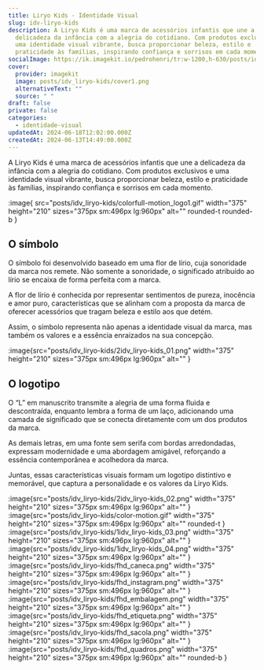 ```yaml
---
title: Liryo Kids - Identidade Visual
slug: idv-liryo-kids
description: A Liryo Kids é uma marca de acessórios infantis que une a
  delicadeza da infância com a alegria do cotidiano. Com produtos exclusivos e
  uma identidade visual vibrante, busca proporcionar beleza, estilo e
  praticidade às famílias, inspirando confiança e sorrisos em cada momento.
socialImage: https://ik.imagekit.io/pedrohenri/tr:w-1200,h-630/posts/idv_liryo-kids/social-image.png
cover:
  provider: imagekit
  image: posts/idv_liryo-kids/cover1.png
  alternativeText: ""
  source: " "
draft: false
private: false
categories:
  - identidade-visual
updatedAt: 2024-06-18T12:02:00.000Z
createdAt: 2024-06-13T14:49:00.000Z
---
```

A Liryo Kids é uma marca de acessórios infantis que une a delicadeza da infância com a alegria do cotidiano. Com produtos exclusivos e uma identidade visual vibrante, busca proporcionar beleza, estilo e praticidade às famílias, inspirando confiança e sorrisos em cada momento.

:image{ src="posts/idv_liryo-kids/colorfull-motion_logo1.gif" width="375" height="210" sizes="375px sm:496px lg:960px" alt="" rounded-t rounded-b }

## O símbolo

O símbolo foi desenvolvido baseado em uma flor de lírio, cuja sonoridade da marca nos remete. Não somente a sonoridade, o significado atribuído ao lírio se encaixa de forma perfeita com a marca.

A flor de lírio é conhecida por representar sentimentos de pureza, inocência e amor puro, características que se alinham com a proposta da marca de oferecer acessórios que tragam beleza e estilo aos que detém.

Assim, o símbolo representa não apenas a identidade visual da marca, mas também os valores e a essência enraizados na sua concepção.

:image{src="posts/idv_liryo-kids/2idv_liryo-kids_01.png" width="375" height="210" sizes="375px sm:496px lg:960px" alt="" }

## O logotipo

O “L” em manuscrito transmite a alegria de uma forma fluida e descontraída, enquanto lembra a forma de um laço, adicionando uma camada de significado que se conecta diretamente com um dos produtos da marca.

As demais letras, em uma fonte sem serifa com bordas arredondadas, expressam modernidade e uma abordagem amigável, reforçando a essência contemporânea e acolhedora da marca.

Juntas, essas características visuais formam um logotipo distintivo e memorável, que captura a personalidade e os valores da Liryo Kids.

:image{src="posts/idv_liryo-kids/2idv_liryo-kids_02.png" width="375" height="210" sizes="375px sm:496px lg:960px" alt="" }
:image{src="posts/idv_liryo-kids/color-motion.gif" width="375" height="210" sizes="375px sm:496px lg:960px" alt="" rounded-t }
:image{src="posts/idv_liryo-kids/1idv_liryo-kids_03.png" width="375" height="210" sizes="375px sm:496px lg:960px" alt="" }
:image{src="posts/idv_liryo-kids/1idv_liryo-kids_04.png" width="375" height="210" sizes="375px sm:496px lg:960px" alt="" }
:image{src="posts/idv_liryo-kids/fhd_caneca.png" width="375" height="210" sizes="375px sm:496px lg:960px" alt="" }
:image{src="posts/idv_liryo-kids/fhd_instagram.png" width="375" height="210" sizes="375px sm:496px lg:960px" alt="" }
:image{src="posts/idv_liryo-kids/fhd_embalagem.png" width="375" height="210" sizes="375px sm:496px lg:960px" alt="" }
:image{src="posts/idv_liryo-kids/fhd_etiqueta.png" width="375" height="210" sizes="375px sm:496px lg:960px" alt="" }
:image{src="posts/idv_liryo-kids/fhd_sacola.png" width="375" height="210" sizes="375px sm:496px lg:960px" alt="" }
:image{src="posts/idv_liryo-kids/fhd_quadros.png" width="375" height="210" sizes="375px sm:496px lg:960px" alt="" rounded-b }
